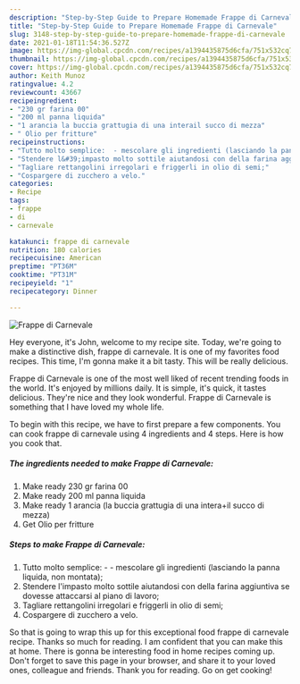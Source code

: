 ```yaml
---
description: "Step-by-Step Guide to Prepare Homemade Frappe di Carnevale"
title: "Step-by-Step Guide to Prepare Homemade Frappe di Carnevale"
slug: 3148-step-by-step-guide-to-prepare-homemade-frappe-di-carnevale
date: 2021-01-18T11:54:36.527Z
image: https://img-global.cpcdn.com/recipes/a1394435875d6cfa/751x532cq70/frappe-di-carnevale-recipe-main-photo.jpg
thumbnail: https://img-global.cpcdn.com/recipes/a1394435875d6cfa/751x532cq70/frappe-di-carnevale-recipe-main-photo.jpg
cover: https://img-global.cpcdn.com/recipes/a1394435875d6cfa/751x532cq70/frappe-di-carnevale-recipe-main-photo.jpg
author: Keith Munoz
ratingvalue: 4.2
reviewcount: 43667
recipeingredient:
- "230 gr farina 00"
- "200 ml panna liquida"
- "1 arancia la buccia grattugia di una interail succo di mezza"
- " Olio per fritture"
recipeinstructions:
- "Tutto molto semplice:  - mescolare gli ingredienti (lasciando la panna liquida, non montata);"
- "Stendere l&#39;impasto molto sottile aiutandosi con della farina aggiuntiva se dovesse attaccarsi al piano di lavoro;"
- "Tagliare rettangolini irregolari e friggerli in olio di semi;"
- "Cospargere di zucchero a velo."
categories:
- Recipe
tags:
- frappe
- di
- carnevale

katakunci: frappe di carnevale 
nutrition: 180 calories
recipecuisine: American
preptime: "PT36M"
cooktime: "PT31M"
recipeyield: "1"
recipecategory: Dinner

---
```



![Frappe di Carnevale](https://img-global.cpcdn.com/recipes/a1394435875d6cfa/751x532cq70/frappe-di-carnevale-recipe-main-photo.jpg)

Hey everyone, it's John, welcome to my recipe site. Today, we're going to make a distinctive dish, frappe di carnevale. It is one of my favorites food recipes. This time, I'm gonna make it a bit tasty. This will be really delicious.



Frappe di Carnevale is one of the most well liked of recent trending foods in the world. It's enjoyed by millions daily. It is simple, it's quick, it tastes delicious. They're nice and they look wonderful. Frappe di Carnevale is something that I have loved my whole life.


To begin with this recipe, we have to first prepare a few components. You can cook frappe di carnevale using 4 ingredients and 4 steps. Here is how you cook that.

<!--inarticleads1-->

##### The ingredients needed to make Frappe di Carnevale:

1. Make ready 230 gr farina 00
1. Make ready 200 ml panna liquida
1. Make ready 1 arancia (la buccia grattugia di una intera+il succo di mezza)
1. Get  Olio per fritture




<!--inarticleads2-->

##### Steps to make Frappe di Carnevale:

1. Tutto molto semplice:  - - mescolare gli ingredienti (lasciando la panna liquida, non montata);
1. Stendere l&#39;impasto molto sottile aiutandosi con della farina aggiuntiva se dovesse attaccarsi al piano di lavoro;
1. Tagliare rettangolini irregolari e friggerli in olio di semi;
1. Cospargere di zucchero a velo.




So that is going to wrap this up for this exceptional food frappe di carnevale recipe. Thanks so much for reading. I am confident that you can make this at home. There is gonna be interesting food in home recipes coming up. Don't forget to save this page in your browser, and share it to your loved ones, colleague and friends. Thank you for reading. Go on get cooking!
